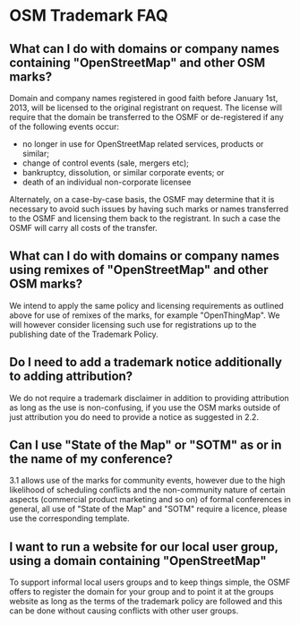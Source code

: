 # OSM Trademark FAQ

## What can I do with domains or company names containing "OpenStreetMap" and other OSM marks?
Domain and company names registered in good faith before January 1st, 2013, will be licensed to the original registrant on request. The license will require that the domain be transferred to the OSMF or de-registered if any of the following events occur:

* no longer in use for OpenStreetMap related services, products or similar;
* change of control events (sale, mergers etc);
* bankruptcy, dissolution, or similar corporate events; or
* death of an individual non-corporate licensee

Alternately, on a case-by-case basis, the OSMF may determine that it is necessary to avoid such issues by having such marks or names transferred to the OSMF and licensing them back to the registrant. In such a case the OSMF will carry all costs of the transfer.

## What can I do with domains or company names using remixes of "OpenStreetMap" and other OSM marks?

We intend to apply the same policy and licensing requirements as outlined above for use of remixes of the marks, for example "OpenThingMap". We will however consider licensing such use for registrations up to the publishing date of the Trademark Policy.

## Do I need to add a trademark notice additionally to adding attribution?

We do not require a trademark disclaimer in addition to providing attribution as long as the use is non-confusing, if you use the OSM marks outside of just attribution you do need to provide a notice as suggested in 2.2.

## Can I use "State of the Map" or "SOTM" as or in the name of my conference?

3.1 allows use of the marks for community events, however due to the high likelihood of scheduling conflicts and the non-community nature of certain aspects (commercial product marketing and so on) of formal conferences in general, all use of "State of the Map" and "SOTM" require a licence, please use the corresponding template. 

## I want to run a website for our local user group, using a domain containing "OpenStreetMap"

To support informal local users groups and to keep things simple, the OSMF offers to register the domain for your group and to point it at the groups website as long as the terms of the trademark policy are followed and this can be done without causing conflicts with other user groups.
